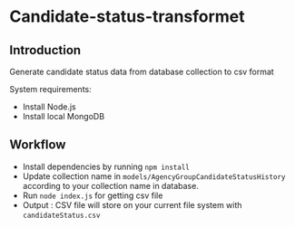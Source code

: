 # Candidate-status-transformet

## Introduction

Generate candidate status data from database collection to csv format

System requirements:

* Install Node.js
* Install local MongoDB

## Workflow

* Install dependencies by running `npm install`
* Update collection name in `models/AgencyGroupCandidateStatusHistory` according to your collection name in database.
* Run `node index.js` for getting csv file
* Output : CSV file will store on your current file system with `candidateStatus.csv`
